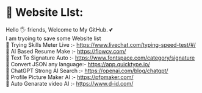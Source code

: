 # 💫 Website LIst:
Hello 🖐️ friends, Welcome to My GitHub. 💕
<br>I am tryoing to save some Website list <br>
🔰 Trying Skills Meter Live :- https://www.livechat.com/typing-speed-test/#/ <br>
🔰  AI Based Resume Make    :- https://flowcv.com/ <br>
🔰 Text To Signature Auto   :- https://www.fontspace.com/category/signature <br>
🔰 Convert JSON any language:- https://app.quicktype.io/ <br>
🔰 ChatGPT Strong AI Search :- https://openai.com/blog/chatgpt/<br>
🔰 Profile Picture Maker AI :- https://pfpmaker.com/<br>
🔰 Auto Genarate video  AI  :- https://www.d-id.com/<br>
